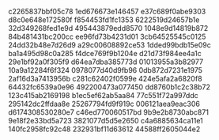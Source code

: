 c2265837bbf05c78
1ed676673e146457
e37c689f0abe9303
d8c0e648e172580f
f854453fd1fc1353
6222519d24657b1e
32d349268fed1e9d
495443879edd8570
1048e9d14819b872
84b481431bc200cc
ee96fd73b4231d01
3cb64525545c0125
24dd32b48e7d26d9
a29c00608892ce53
1dded99bdb15e09c
ba1a495d98c0a285
f4dce769f9b1204e
d21d73f984ee4a1c
29e1bf92a0f305f9
d64ea7dba385773d
01013955a3b82977
10a9a12284f6f324
0978077d40d9fb96
0db872d7231e1975
2af16d3a7413956b
c281c62402f0599e
424e5afa2a6820f8
64432fc6539a0e96
492200473a077450
dd8760b1c2c38b72
123c415ab2169198
b1ec5ef62ab5aa84
77c551f72a997ddc
295142dc2ffdaa8e
25267794fd9f919c
006121aea9eac306
d6174308530280e7
c46ed770060517bd
9b9e2b8730abc871
9e18f2e33bd5a723
3821077d5d5e2650
c4a6885634ca11e1
140fc2958fc92c48
232931bf11d63612
44588ff2605044e2
